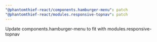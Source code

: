 ```yaml
---
"@phantomthief-react/components.hamburger-menu": patch
"@phantomthief-react/modules.responsive-topnav": patch
---
```


Update components.hamburger-menu to fit with modules.responsive-topnav
